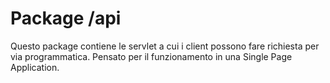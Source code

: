 # Package /api

Questo package contiene le servlet a cui i client possono fare
richiesta per via programmatica.
Pensato per il funzionamento in una Single Page Application.